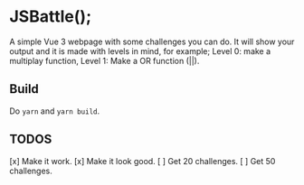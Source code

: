 # JSBattle();

A simple Vue 3 webpage with some challenges you can do. It will show your output and it is made with levels in mind, for example;
Level 0: make a multiplay function,
Level 1: Make a OR function (||).

## Build
Do 
`yarn` and
`yarn build`.

## TODOS
[x] Make it work.
[x] Make it look good.
[ ] Get 20 challenges.
[ ] Get 50 challenges.